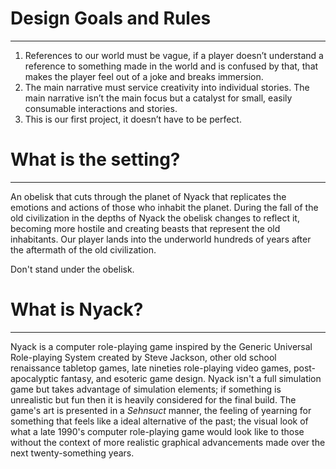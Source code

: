 # Design Goals and Rules
---
1. References to our world must be vague, if a player doesn’t understand a reference to something made in the world and is confused by that, that makes the player feel out of a joke and breaks immersion.
2. The main narrative must service creativity into individual stories. The main narrative isn’t the main focus but a catalyst for small, easily consumable interactions and stories.
3. This is our first project, it doesn’t have to be perfect.

# What is the setting?
---
An obelisk that cuts through the planet of Nyack that replicates the emotions and actions of those who inhabit the planet. During the fall of the old civilization in the depths of Nyack the obelisk changes to reflect it, becoming more hostile and creating beasts that represent the old inhabitants. Our player lands into the underworld hundreds of years after the aftermath of the old civilization.

Don't stand under the obelisk.
# What is Nyack?
---
Nyack is a computer role-playing game inspired by the Generic Universal Role-playing System created by Steve Jackson, other old school renaissance tabletop games, late nineties role-playing video games, post-apocalyptic fantasy, and esoteric game design. Nyack isn't a full simulation game but takes advantage of simulation elements; if something is unrealistic but fun then it is heavily considered for the final build. The game's art is presented in a *Sehnsuct* manner, the feeling of yearning for something that feels like a ideal alternative of the past; the visual look of what a late 1990's computer role-playing game would look like to those without the context of more realistic graphical advancements made over the next twenty-something years.